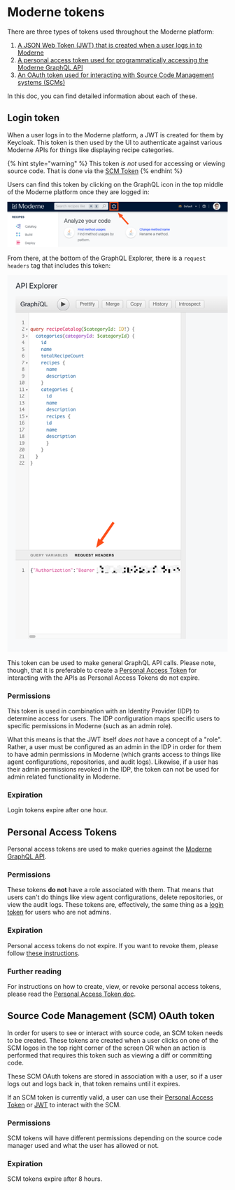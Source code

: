 # Moderne tokens

There are three types of tokens used throughout the Moderne platform:

1. [A JSON Web Token (JWT) that is created when a user logs in to Moderne](moderne-tokens.md#login-token)
2. [A personal access token used for programmatically accessing the Moderne GraphQL API](moderne-tokens.md#personal-access-tokens)
3. [An OAuth token used for interacting with Source Code Management systems (SCMs)](moderne-tokens.md#source-code-management-scm-oauth-token)

In this doc, you can find detailed information about each of these.

## Login token

When a user logs in to the Moderne platform, a JWT is created for them by Keycloak. This token is then used by the UI to authenticate against various Moderne APIs for things like displaying recipe categories.

{% hint style="warning" %}
This token _is not_ used for accessing or viewing source code. That is done via the [SCM Token](moderne-tokens.md#source-code-manager-scm-token)
{% endhint %}

Users can find this token by clicking on the GraphQL icon in the top middle of the Moderne platform once they are logged in:

![](../.gitbook/assets/graphql-link.png)

From there, at the bottom of the GraphQL Explorer, there is a `request headers` tag that includes this token:

![](../.gitbook/assets/request-headers-token.png)

This token can be used to make general GraphQL API calls. Please note, though, that it is preferable to create a [Personal Access Token](moderne-tokens.md#personal-access-tokens) for interacting with the APIs as Personal Access Tokens do not expire.

### Permissions

This token is used in combination with an Identity Provider (IDP) to determine access for users. The IDP configuration maps specific users to specific permissions in Moderne (such as an admin role).

What this means is that the JWT itself _does not_ have a concept of a "role". Rather, a user must be configured as an admin in the IDP in order for them to have admin permissions in Moderne (which grants access to things like agent configurations, repositories, and audit logs). Likewise, if a user has their admin permissions revoked in the IDP, the token can not be used for admin related functionality in Moderne.

### Expiration

Login tokens expire after one hour.

## Personal Access Tokens

Personal access tokens are used to make queries against the [Moderne GraphQL API](https://api.public.moderne.io/).

### Permissions

These tokens **do not** have a role associated with them. That means that users can't do things like view agent configurations, delete repositories, or view the audit logs. These tokens are, effectively, the same thing as a [login token](moderne-tokens.md#login-token) for users who are not admins.

### Expiration

Personal access tokens do not expire. If you want to revoke them, please follow [these instructions](create-api-access-tokens.md#how-to-revoke-an-access-token).

### Further reading

For instructions on how to create, view, or revoke personal access tokens, please read the [Personal Access Token doc](create-api-access-tokens.md).

## Source Code Management (SCM) OAuth token

In order for users to see or interact with source code, an SCM token needs to be created. These tokens are created when a user clicks on one of the SCM logos in the top right corner of the screen OR when an action is performed that requires this token such as viewing a diff or committing code.

These SCM OAuth tokens are stored in association with a user, so if a user logs out and logs back in, that token remains until it expires.

If an SCM token is currently valid, a user can use their [Personal Access Token](moderne-tokens.md#personal-access-tokens) or [JWT](moderne-tokens.md#login-token) to interact with the SCM.

### Permissions

SCM tokens will have different permissions depending on the source code manager used and what the user has allowed or not.

### Expiration

SCM tokens expire after 8 hours.
